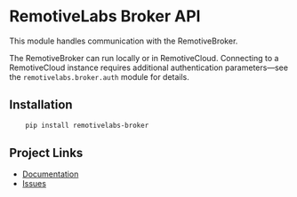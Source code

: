 # RemotiveLabs Broker API
This module handles communication with the RemotiveBroker.

The RemotiveBroker can run locally or in RemotiveCloud. Connecting to a RemotiveCloud instance requires additional
authentication parameters—see the `remotivelabs.broker.auth` module for details.

## Installation

``` bash
    pip install remotivelabs-broker
```

## Project Links

- [Documentation](https://docs.remotivelabs.com/)
- [Issues](mailto:support@remotivelabs.com)
